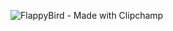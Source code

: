 ![FlappyBird - Made with Clipchamp](https://github.com/shikha-999/FlappyBirdGame/assets/89742115/862dc419-f5c3-4f6e-9874-ab6ac386f989)

